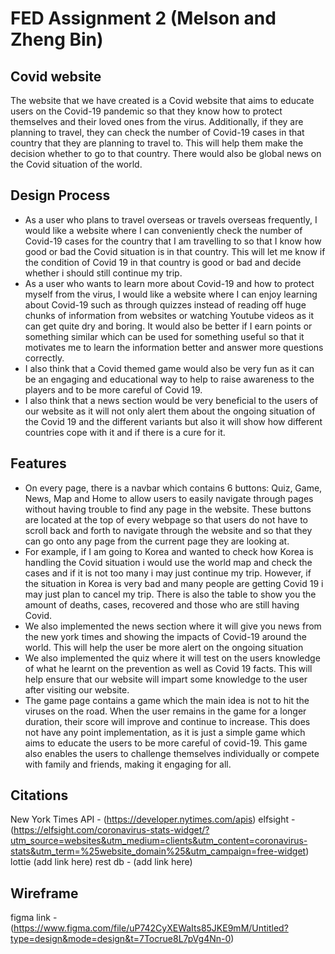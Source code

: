# FED Assignment 2 (Melson and Zheng Bin) #
## Covid website ##
The website that we have created is a Covid website that aims to educate users on the Covid-19 pandemic so that they know how to protect themselves and their loved ones from the virus. Additionally, if they are planning to travel, they can check the number of Covid-19 cases in that country that they are planning to travel to. This will help them make the decision whether to go to that country. There would also be global news on the Covid situation of the world.

## Design Process ##
* As a user who plans to travel overseas or travels overseas frequently, I would like a website where I can conveniently check the number of Covid-19 cases for the country that I am travelling to so that I know how good or bad the Covid situation is in that country. This will let me know if the condition of Covid 19 in that country is good or bad and decide whether i should still continue my trip.
*  As a user who wants to learn more about Covid-19 and how to protect myself from the virus, I would like a website where I can enjoy learning about Covid-19 such as through quizzes instead of reading off huge chunks of information from websites or watching Youtube videos as it can get quite dry and boring. It would also be better if I earn points or something similar which can be used for something useful so that it motivates me to learn the information better and answer more questions correctly.
*  I also think that a Covid themed game would also be very fun as it can be an engaging and educational way to help to raise awareness to the players and to be more careful of Covid 19.
*  I also think that a news section would be very beneficial to the users of our website as it will not only alert them about the ongoing situation of the Covid 19 and the different variants but also it will show how different countries cope with it and if there is a cure for it.

## Features ##

* On every page, there is a navbar which contains 6 buttons: Quiz, Game, News, Map and  Home to allow users to easily navigate through pages without having trouble to find any page in the website. These buttons are located at the top of every webpage so that users do not have to scroll back and forth to navigate through the website and so that they can go onto any page from the current page they are looking at.
* For example, if I am going to Korea and wanted to check how Korea is handling the Covid situation i would use the world map and check the cases and if it is not too many i may just continue my trip. However, if the situation in Korea is very bad and many people are getting Covid 19 i may just plan to cancel my trip. There is also the table to show you the amount of deaths, cases, recovered and those who are still having Covid.
* We also implemented the news section where it will give you news from the new york times and showing the impacts of Covid-19 around the world. This will help the user be more alert on the ongoing situation
* We also implemented the quiz where it will test on the users knowledge of what he learnt on the prevention as well as Covid 19 facts. This will help ensure that our website will impart some knowledge to the user after visiting our website.
* The game page contains a game which the main idea is not to hit the viruses on the road. When the user remains in the game for a longer duration, their score will improve and continue to increase. This does not have any point implementation, as it is just a simple game which aims to educate the users to be more careful of covid-19. This game also enables the users to challenge themselves individually or compete with family and friends, making it engaging for all.


## Citations ##
New York Times API - (https://developer.nytimes.com/apis)
elfsight - (https://elfsight.com/coronavirus-stats-widget/?utm_source=websites&utm_medium=clients&utm_content=coronavirus-stats&utm_term=%25website_domain%25&utm_campaign=free-widget)
lottie (add link here)
rest db - (add  link here)

## Wireframe ##
figma link - (https://www.figma.com/file/uP742CyXEWaIts85JKE9mM/Untitled?type=design&mode=design&t=7Tocrue8L7pVg4Nn-0)
